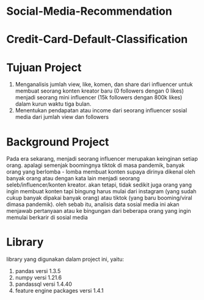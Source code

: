 # Social-Media-Recommendation

# Credit-Card-Default-Classification

# Tujuan Project
1. Menganalisis jumlah view, like, komen, dan share dari influencer untuk membuat seorang konten kreator baru (0 followers dengan 0 likes) menjadi seorang mini influencer (15k followers dengan 800k likes) dalam kurun waktu tiga bulan.
2. Menentukan pendapatan atau income dari seorang influencer sosial media dari jumlah view dan followers

# Background Project
Pada era sekarang, menjadi seorang influencer merupakan keinginan setiap orang. apalagi semenjak boomingnya tiktok di masa pandemik, banyak orang yang berlomba - lomba membuat konten supaya dirinya dikenal oleh banyak orang atau dengan kata lain menjadi seorang seleb/influencer/konten kreator. akan tetapi, tidak sedikit juga orang yang ingin membuat konten tapi bingung harus mulai dari instagram (yang sudah cukup banyak dipakai banyak orang) atau tiktok (yang baru booming/viral dimasa pandemik). oleh sebab itu, analisis data sosial media ini akan menjawab pertanyaan atau ke bingungan dari beberapa orang yang ingin memulai berkarir di sosial media

# Library
library yang digunakan dalam project ini, yaitu:
1. pandas versi 1.3.5
2. numpy versi 1.21.6
3. pandassql versi 1.4.40
4. feature engine packages versi 1.4.1

